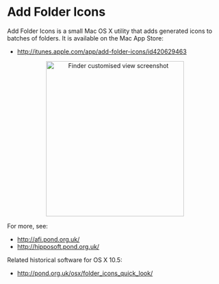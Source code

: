 Add Folder Icons
================

Add Folder Icons is a small Mac OS X utility that adds generated icons to batches of folders. It is available on the Mac App Store:

- http://itunes.apple.com/app/add-folder-icons/id420629463

<p align="center">
  <img src="http://pond.org.uk/osx/add_folder_icons/images/n10.png?v=311" alt="Finder customised view screenshot" width="322" height="362">
</p>

For more, see:

- http://afi.pond.org.uk/
- http://hipposoft.pond.org.uk/

Related historical software for OS X 10.5:

- http://pond.org.uk/osx/folder_icons_quick_look/

